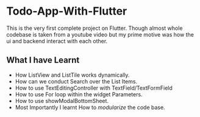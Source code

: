# Todo-App-With-Flutter
This is the very first complete project on Flutter. Though almost whole codebase is taken from a youtube video but my prime motive was how the ui and backend interact with each other.

## What I have Learnt
  * How ListView and ListTile works dynamically.
  * How can we conduct Search over the List Items.
  * How to use TextEditingController with TextField/TextFormField
  * How to use For loop within the widget Parameters.
  * How to use showModalBottomSheet.
  * Most Importantly I learnt How to *modularize* the code base.
  
